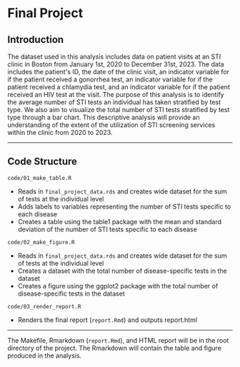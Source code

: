 # Final Project

## Introduction
The dataset used in this analysis includes data on patient visits at an STI clinic in Boston from January 1st, 2020 to December 31st, 2023. The data includes the patient's ID, the date of the clinic visit, an indicator variable for if the patient received a gonorrhea test, an indicator variable for if the patient received a chlamydia test, and an indicator variable for if the patient received an HIV test at the visit. The purpose of this analysis is to identify the average number of STI tests an individual has taken stratified by test type. We also aim to visualize the total number of STI tests stratified by test type through a bar chart. This descriptive analysis will provide an understanding of the extent of the utilization of STI screening services within the clinic from 2020 to 2023.

------------------------------------------------------------------------

## Code Structure

`code/01_make_table.R`
  
  - Reads in `final_project_data.rds` and creates wide dataset for the sum of tests at the individual level
  - Adds labels to variables representing the number of STI tests specific to each disease 
  - Creates a table using the table1 package with the mean and standard deviation of the number of STI tests specific to each disease
  
  `code/02_make_figure.R`
  
  - Reads in `final_project_data.rds` and creates wide dataset for the sum of tests at the individual level
  - Creates a dataset with the total number of disease-specific tests in the dataset
  - Creates a figure using the ggplot2 package with the total number of disease-specific tests in the dataset
  
  `code/03_render_report.R`
  
  - Renders the final report (`report.Rmd`) and outputs report.html
  
------------------------------------------------------------------------

The Makefile, Rmarkdown (`report.Rmd`), and HTML report will be in the root directory of the project. The Rmarkdown will contain the table and figure produced in the analysis.
